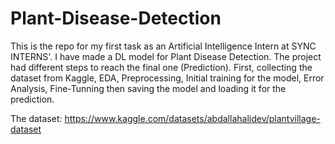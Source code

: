 # Plant-Disease-Detection
This is the repo for my first task as an Artificial Intelligence Intern at SYNC INTERNS'. I have made a DL model for Plant Disease Detection. The project had different steps to reach the final one (Prediction). First, collecting the dataset from Kaggle, EDA, Preprocessing, Initial training for the model, Error Analysis, Fine-Tunning then saving the model and loading it for the prediction.

The dataset: https://www.kaggle.com/datasets/abdallahalidev/plantvillage-dataset
